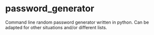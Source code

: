 # password_generator

Command line random password generator written in python. Can be adapted for other situations and/or different lists.
